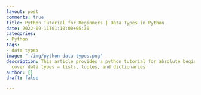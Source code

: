 ```yaml
---
layout: post
comments: true
title: Python Tutorial for Beginners | Data Types in Python
date: 2022-09-11T01:10:00+05:30
categories:
- Python
tags:
- data types
image: "./img/python-data-types.png"
description: This article provides a python tutorial for absolute beginners. We will
  cover data types – lists, tuples, and dictionaries.
author: []
draft: false

---
```

